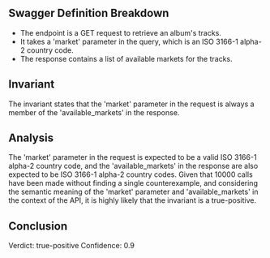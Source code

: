 ## Swagger Definition Breakdown
- The endpoint is a GET request to retrieve an album's tracks.
- It takes a 'market' parameter in the query, which is an ISO 3166-1 alpha-2 country code.
- The response contains a list of available markets for the tracks.

## Invariant
The invariant states that the 'market' parameter in the request is always a member of the 'available_markets' in the response.

## Analysis
The 'market' parameter in the request is expected to be a valid ISO 3166-1 alpha-2 country code, and the 'available_markets' in the response are also expected to be ISO 3166-1 alpha-2 country codes. Given that 10000 calls have been made without finding a single counterexample, and considering the semantic meaning of the 'market' parameter and 'available_markets' in the context of the API, it is highly likely that the invariant is a true-positive.

## Conclusion
Verdict: true-positive
Confidence: 0.9
